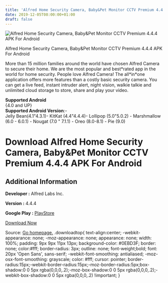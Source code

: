 ```yaml
---
title: 'Alfred Home Security Camera, Baby&Pet Monitor CCTV Premium 4.4.4 APK For Android'
date: 2019-12-05T08:00:00+01:00
draft: false
---
```


![Alfred Home Security Camera, Baby&Pet Monitor CCTV Premium 4.4.4 APK For Android](https://i0.wp.com/apkhome.net/wp-content/uploads/2019/12/Alfred-Home-Security-Camera-BabyPet-Monitor-CCTV-Premium-4.4.4.png "Alfred Home Security Camera, Baby&Pet Monitor CCTV Premium 4.4.4 APK For Android")

  

Alfred Home Security Camera, Baby&Pet Monitor CCTV Premium 4.4.4 APK For Android

More than 15 million families around the world have chosen Alfred Camera to secure their home. We are the most popular and best\*rated app in the world for home security. People love Alfred Camera! The all\*in\*one application offers more features than a costly basic security camera. You can get a live feed, instant intruder alert, night vision, walkie talkie and unlimited cloud storage to store, share and play your video.

**Supported Android**  
{4.0 and UP}  
**Supported Android Version**:-  
Jelly Bean(4.1"4.3.1)- KitKat (4.4"4.4.4)- Lollipop (5.0"5.0.2) - Marshmallow (6.0 - 6.0.1) - Nougat (7.0 " 7.1.1) - Oreo (8.0-8.1) - Pie (9.0)

Download Alfred Home Security Camera, Baby&Pet Monitor CCTV Premium 4.4.4 APK For Android
=========================================================================================

Additional Information
----------------------

**Developer :** Alfred Labs Inc.

**Version :** 4.4.4

**Google Play :** [PlayStore](https://play.google.com/store/apps/details?id=com.ivuu&hl=en)

  

[Download Now](https://store4app.co/post/alfred-home-security-camera-baby-amp-pet-monitor-cctv-premium-4-4-4-apk-for-android_1575448404)

  
Source: [Go homepage.](https://store4app.co/post/alfred-home-security-camera-baby-amp-pet-monitor-cctv-premium-4-4-4-apk-for-android_1575448404) .downloadtop{ text-align:center; -webkit-appearance: none; -moz-appearance: none; appearance: none; width: 100%; padding: 9px 9px 11px 13px; background-color: #0EBD3F; border: none; color:#fff; border-radius: 3px; outline: none; font-weight;bold; font: 20px 'Open Sans', sans-serif; -webkit-font-smoothing: antialiased; -moz-osx-font-smoothing: grayscale; color: #fff; cursor: pointer; border-radius:15px;-webkit-border-radius:15px;-moz-border-radius:5px;box-shadow:0 0 5px rgba(0,0,0,.2);-moz-box-shadow:0 0 5px rgba(0,0,0,.2);-webkit-box-shadow:0 0 5px rgba(0,0,0,.2) !important; }